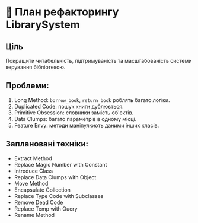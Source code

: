 # 📘 План рефакторингу LibrarySystem

## Ціль
Покращити читабельність, підтримуваність та масштабованість системи керування бібліотекою.

## Проблеми:
1. Long Method: `borrow_book`, `return_book` роблять багато логіки.
2. Duplicated Code: пошук книги дублюється.
3. Primitive Obsession: словники замість об'єктів.
4. Data Clumps: багато параметрів в одному місці.
5. Feature Envy: методи маніпулюють даними інших класів.

## Заплановані техніки:
- Extract Method
- Replace Magic Number with Constant
- Introduce Class
- Replace Data Clumps with Object
- Move Method
- Encapsulate Collection
- Replace Type Code with Subclasses
- Remove Dead Code
- Replace Temp with Query
- Rename Method
